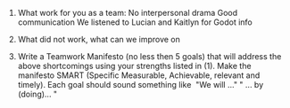 1. What work for you as a team:
No interpersonal drama
Good communication
We listened to Lucian and Kaitlyn for Godot info


2. What did not work, what can we improve on

  

3. Write a Teamwork Manifesto (no less then 5 goals) that will address the above shortcomings using your strengths listed in (1). Make the manifesto SMART (Specific Measurable, Achievable, relevant and timely). Each goal should sound something like  "We will ..." " ... by (doing)... "